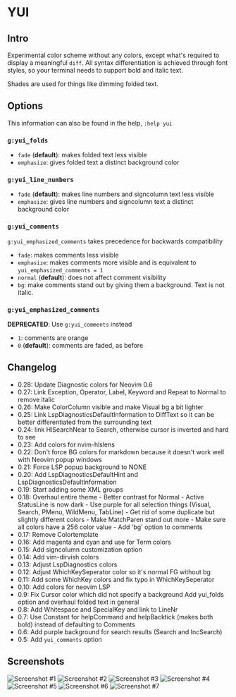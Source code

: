 # YUI

## Intro

Experimental color scheme without any colors, except what's required to display a meaningful `diff`.
All syntax differentiation is achieved through font styles, so your terminal needs to support bold and italic text.

Shades are used for things like dimming folded text.

## Options

This information can also be found in the help, `:help yui`

### `g:yui_folds`

- `fade` (**default**): makes folded text less visible
- `emphasize`: gives folded text a distinct background color

### `g:yui_line_numbers`

- `fade` (**default**): makes line numbers and signcolumn text less visible
- `emphasize`: gives line numbers and signcolumn text a distinct background color

### `g:yui_comments`

`g:yui_emphasized_comments` takes precedence for backwards compatibility

- `fade`: makes comments less visible
- `emphasize`: makes comments more visible and is equivalent to `yui_emphasized_comments = 1`
- `normal` (**default**): does not affect comment visibility
- `bg`: make comments stand out by giving them a background. Text is not italic.

### `g:yui_emphasized_comments`

**DEPRECATED**: Use `g:yui_comments` instead

- `1`: comments are orange
- `0` (**default**): comments are faded, as before

## Changelog

- 0.28: Update Diagnostic colors for Neovim 0.6
- 0.27: Link Exception, Operator, Label, Keyword and Repeat to Normal to remove italic
- 0.26: Make ColorColumn visible and make Visual bg a bit lighter
- 0.25: Link LspDiagnosticsDefaultInformation to DiffText so it can be better
  differentiated from the surrounding text
- 0.24: link HlSearchNear to Search, otherwise cursor is inverted and hard to
  see
- 0.23: Add colors for nvim-hlslens
- 0.22: Don't force BG colors for markdown because it doesn't work well with
        Neovim popup windows
- 0.21: Force LSP popup background to NONE
- 0.20: Add LspDiagnosticsDefaultHint and LspDiagnosticsDefaultInformation
- 0.19: Start adding some XML groups
- 0.18: Overhaul entire theme
		- Better contrast for Normal
		- Active StatusLine is now dark
		- Use purple for all selection things (Visual, Search, 
		  PMenu, WildMenu, TabLine)
		- Get rid of some duplicate but slightly different colors
		- Make MatchParen stand out more
		- Make sure all colors have a 256 color value
		- Add 'bg' option to comments
- 0.17: Remove Colortemplate
- 0.16: Add magenta and cyan and use for Term colors
- 0.15: Add signcolumn customization option
- 0.14: Add vim-dirvish colors
- 0.13: Adjust LspDiagnostics colors
- 0.12: Adjust WhichKeySeperator color so it's normal FG without bg
- 0.11: Add some WhichKey colors and fix typo in WhichKeySeperator
- 0.10: Add colors for neovim LSP
- 0.9:  Fix Cursor color which did not specify a background
        Add yui_folds option and overhaul folded text in general
- 0.8:  Add Whitespace and SpecialKey and link to LineNr
- 0.7:  Use Constant for helpCommand and helpBacktick (makes both bold) instead of
        defaulting to Comments
- 0.6:  Add purple background for search results (Search and IncSearch)
- 0.5:  Add `yui_comments` option

## Screenshots

![Screenshot #1](./screenshots/yui_1.png)
![Screenshot #2](./screenshots/yui_2.png)
![Screenshot #3](./screenshots/yui_3.png)
![Screenshot #4](./screenshots/yui_4.png)
![Screenshot #5](./screenshots/yui_5.png)
![Screenshot #6](./screenshots/yui_6.png)
![Screenshot #7](./screenshots/yui_7.png)
